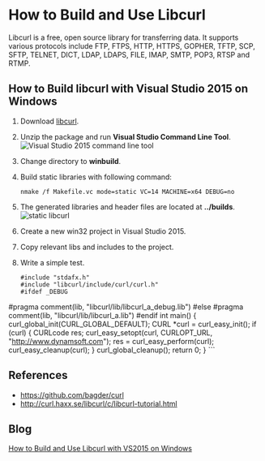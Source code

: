 # How to Build and Use Libcurl
Libcurl is a free, open source library for transferring data. It supports various protocols include FTP, FTPS, HTTP, HTTPS, GOPHER, TFTP, SCP, SFTP, TELNET, DICT, LDAP, LDAPS, FILE, IMAP, SMTP, POP3, RTSP and RTMP.

How to Build libcurl with Visual Studio 2015 on Windows
-------------------------------------------------------
1. Download [libcurl][1].
2. Unzip the package and run **Visual Studio Command Line Tool**.
![Visual Studio 2015 command line tool](http://www.codepool.biz/wp-content/uploads/2015/11/vs_command_line.png)
3. Change directory to **winbuild**.
4. Build static libraries with following command:

   ```
   nmake /f Makefile.vc mode=static VC=14 MACHINE=x64 DEBUG=no
   ```
5. The generated libraries and header files are located at **../builds**.
![static libcurl](http://www.codepool.biz/wp-content/uploads/2015/11/libcurl_build.png)
6. Create a new win32 project in Visual Studio 2015.
7. Copy relevant libs and includes to the project.
8. Write a simple test.

    ```
    #include "stdafx.h"
    #include "libcurl/include/curl/curl.h"
    #ifdef _DEBUG
#pragma comment(lib, "libcurl/lib/libcurl_a_debug.lib")
#else
#pragma comment(lib, "libcurl/lib/libcurl_a.lib")
#endif
int main()
{
	curl_global_init(CURL_GLOBAL_DEFAULT);
	CURL *curl = curl_easy_init();
	if (curl) {
		CURLcode res;
		curl_easy_setopt(curl, CURLOPT_URL, "http://www.dynamsoft.com");
		res = curl_easy_perform(curl);
		curl_easy_cleanup(curl);
	}
	curl_global_cleanup();
    return 0;
}
    ```

References
---------
* https://github.com/bagder/curl
* http://curl.haxx.se/libcurl/c/libcurl-tutorial.html

Blog
----
[How to Build and Use Libcurl with VS2015 on Windows][2]

[1]:http://curl.haxx.se/download.html
[2]:http://www.codepool.biz/build-use-libcurl-vs2015-windows.html
